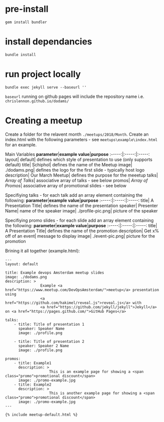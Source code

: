 # pre-install
`gem install bundler`

# install dependancies
`bundle install`

# run project locally
`bundle exec jekyll serve --baseurl ''`

`baseurl` running on github pages will include the repository name i.e. `chrislennon.github.io/dodams/`


# Creating a meetup

Create a folder for the relavent month `./meetups/2018/Month`.
Create an index.html with the following parameters - see `meetups\example\index.html` for an example.

Main Variables
**parameter**|**example value**|**purpose**
:-----:|:-----:|:-----:
layout| default| defines which style of presentation to use (only supports default)
title| Schiphol| defines the name of the Meetup
image| ./dodams.png| defines the logo for the first slide - typically host logo
description| Our March Meetup| defines the purpose for the meeetup
talks| *Array of Talks*| associative array of talks - see below
promos| *Array of Promos*| associative array of promotional slides - see below

Specifiying talks - for each talk add an array element containing the following:
**parameter**|**example value**|**purpose**
:-----:|:-----:|:-----:
title| A Presentation Title| defines the name of the presentation
speaker| Presenter Name| name of the speaker
image| ./profile-pic.png| picture of the speaker

Specifiying promo slides - for each slide add an array element containing the following:
**parameter**|**example value**|**purpose**
:-----:|:-----:|:-----:
title| A Presentation Title| defines the name of the promotion
description| Get x% off of an event| message to display
image| ./event-pic.png| picture for the promotion


Brining it all together (example.html):
```
---
layout: default

title: Example devops Amsterdam meetup slides
image: ./dodams.png
description: >
                Example <a href="https://www.meetup.com/DevOpsAmsterdam/">meetup</a> presentation using 
                <a href="https://github.com/hakimel/reveal.js">reveal.js</a> with 
                <a href="https://github.com/jekyll/jekyll">Jekyll</a> on <a href="https://pages.github.com/">GitHub Pages</a>

talks:
    - title: Title of presentation 1
      speaker: Speaker Name
      image: ./profile.png

    - title: Title of presentation 2
      speaker: Speaker 2 Name
      image: ./profile.png

promos:
    - title: Example1
      description: >
                    This is an example page for showing a <span class="promo">promotional discount</span>
      image: ./promo-example.jpg
    - title: Example2
      description: >
                    This is another example page for showing a <span class="promo">promotional discount</span>
      image: ./promo-example.jpg
---

{% include meetup-default.html %}

```
